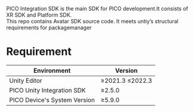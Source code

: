 PICO Integration SDK is the main SDK for PICO development.It consists of XR SDK and Platform SDK.   
This repo contains  Avatar SDK source code.
It meets untiy’s structural requirements for packagemanager

# Requirement

| Environment          | Version             |
|----------------------|---------------------|
| Unity Editor         | &ge;2021.3 &le;2022.3 |
| PICO Unity Integration SDK | &ge;2.5.0           |
| PICO Device's System Version | &ge;5.9.0           |


